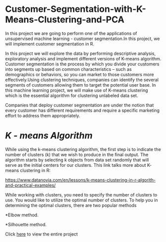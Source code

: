 # Customer-Segmentation-with-K-Means-Clustering-and-PCA

In this project we are going to perform one of the applications of unsupervised machine learning - customer segmentation.In this project, we will implement customer segmentation in R.

In this project we will explore the data by performing descriptive analysis, exploratory analysis and implement different versions of K-means algorithm.
Customer segmentation is the process by which you divide your customers into segments up based on common characteristics – such as demographics or behaviors, so you can market to those customers more effectively.Using clustering techniques, companies can identify the several segments of customers allowing them to target the potential user base. In this machine learning project, we will make use of K-means clustering which is the essential algorithm for clustering unlabeled data set.

Companies that deploy customer segmentation are under the notion that every customer has different requirements and require a specific marketing effort to address them appropriately.

# *K - means Algorithm*

While using the k-means clustering algorithm, the first step is to indicate the number of clusters (k) that we wish to produce in the final output. The algorithm starts by selecting k objects from data set randomly that will serve as the initial centers for our clusters.
This link talks more about K- means clustering in R:

 https://www.datanovia.com/en/lessons/k-means-clustering-in-r-algorith-and-practical-examples/ 

While working with clusters, you need to specify the number of clusters to use. You would like to utilize the optimal number of clusters. To help you in determining the optimal clusters, there are two popular methods

 *Elbow method.
 
 *Silhouette method.
 
 Click [here](https://rpubs.com/Tracy_Whitney/923071) to view the entire project 
 
 
